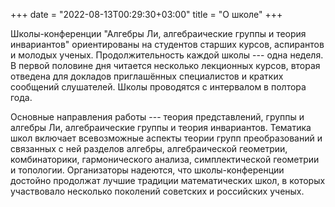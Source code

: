 +++
date = "2022-08-13T00:29:30+03:00"
title = "О школе"
+++

Школы-конференции "Алгебры Ли, алгебраические группы и теория инвариантов" ориентированы на студентов старших курсов, аспирантов и молодых ученых.
Продолжительность каждой школы --- одна неделя.
В первой половине дня читается несколько лекционных курсов, вторая отведена для докладов приглашённых специалистов и кратких сообщений слушателей.
Школы проводятся с интервалом в полтора года.

Основные направления работы --- теория представлений, группы и алгебры Ли, алгебраические группы и теория инвариантов.
Тематика школ включает всевозможные аспекты теории групп преобразований и связанных с ней разделов алгебры, алгебраической геометрии,
комбинаторики, гармонического анализа, симплектической геометрии и топологии.
Организаторы надеются, что школы-конференции достойно продолжат лучшие традиции математических школ,
в которых участвовало несколько поколений советских и российских ученых.
